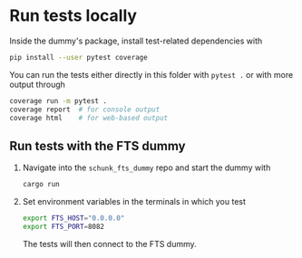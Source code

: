 # Run tests locally

Inside the dummy's package, install test-related dependencies with

```bash
pip install --user pytest coverage
```

You can run the tests either directly in this folder with `pytest .` or with more output through

```bash
coverage run -m pytest .
coverage report  # for console output
coverage html    # for web-based output
```

## Run tests with the FTS dummy
1. Navigate into the `schunk_fts_dummy` repo and start the dummy with
    ```bash
    cargo run
    ```

2. Set environment variables in the terminals in which you test
    ```bash
    export FTS_HOST="0.0.0.0"
    export FTS_PORT=8082
    ```
    The tests will then connect to the FTS dummy.
